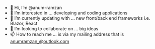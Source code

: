 - 👋 Hi, I’m @anum-ramzan
- 👀 I’m interested in ... developing and coding applications
- 🌱 I’m currently updating with ... new front/back end frameworks i.e. Blazor, React
- 💞️ I’m looking to collaborate on ... big ideas
- 📫 How to reach me ... is via my mailing address that is anumramzan_@outlook.com

<!---
anum-ramzan/anum-ramzan is a ✨ special ✨ repository because its `README.md` (this file) appears on your GitHub profile.
You can click the Preview link to take a look at your changes.
--->
